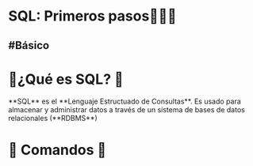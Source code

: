 <h1>SQL: Primeros pasos👨‍💻💊</h1>
<h2>#Básico</h2>


<h1>💊¿Qué es SQL? 💊</h1>
**SQL** es el **Lenguaje Estructuado de Consultas**. Es usado para almacenar y administrar datos a través de un sistema de bases de datos relacionales (**RDBMS**)


<h1>💊 Comandos 💊</h1>


